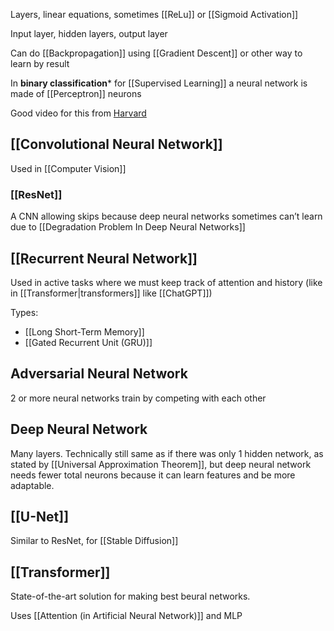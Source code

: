 Layers, linear equations, sometimes [[ReLu]] or [[Sigmoid Activation]]

Input layer, hidden layers, output layer

Can do [[Backpropagation]] using [[Gradient Descent]] or other way to learn by result

In **binary classification*** for [[Supervised Learning]] a neural network is made of [[Perceptron]] neurons

Good video for this from [Harvard](https://www.youtube.com/watch?v=J1QD9hLDEDY)

## [[Convolutional Neural Network]]
Used in [[Computer Vision]]

### [[ResNet]]
A CNN allowing skips because deep neural networks sometimes can’t learn due to [[Degradation Problem In Deep Neural Networks]]

## [[Recurrent Neural Network]]
Used in active tasks where we must keep track of attention and history (like in [[Transformer|transformers]] like [[ChatGPT]])

Types:
- [[Long Short-Term Memory]]
- [[Gated Recurrent Unit (GRU)]]

## Adversarial Neural Network
2 or more neural networks train by competing with each other

## Deep Neural Network
Many layers.
Technically still same as if there was only 1 hidden network, as stated by [[Universal Approximation Theorem]], but deep neural network needs fewer total neurons because it can learn features and be more adaptable.

## [[U-Net]]
Similar to ResNet, for [[Stable Diffusion]]

## [[Transformer]]
State-of-the-art solution for making best beural networks.

Uses [[Attention (in Artificial Neural Network)]] and MLP